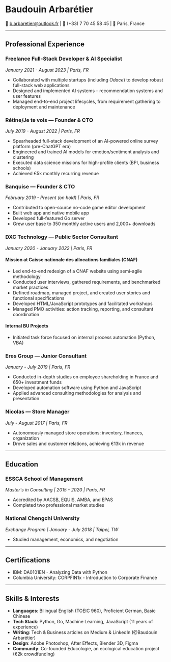 # Baudouin Arbarétier
📧 b.arbaretier@outlook.fr | 📱 (+33) 7 70 45 58 45 | 📍 Paris, France

---

## Professional Experience

### Freelance Full-Stack Developer & AI Specialist
*January 2021 - August 2023 | Paris, FR*

- Collaborated with multiple startups (including *Odace*) to develop robust full-stack web applications
- Designed and implemented AI systems – recommendation systems and user features
- Managed end-to-end project lifecycles, from requirement gathering to deployment and maintenance

### Rétine/Je te vois — Founder & CTO
*July 2019 - August 2022 | Paris, FR*

- Spearheaded full-stack development of an AI-powered online survey platform (pre-ChatGPT era)
- Engineered and trained AI models for emotion/sentiment analysis and clustering
- Executed data science missions for high-profile clients (BPI, business schools)
- Achieved €5k monthly recurring revenue

### Banquise — Founder & CTO
*February 2019 - Present (on hold) | Paris, FR*

-  Contributed to open-source no-code game editor development
- Built web app and native mobile app
- Developed full-featured Go server  
- Grew user base to 350 monthly active users and 2,000+ downloads

### DXC Technology — Public Sector Consultant
*January 2020 - January 2022 | Paris, FR*

#### Mission at Caisse nationale des allocations familiales (CNAF)
- Led end-to-end redesign of a CNAF website using semi-agile methodology
- Conducted user interviews, gathered requirements, and benchmarked market practices
- Defined roadmap, managed project, and created user stories and functional specifications
- Developed HTML/JavaScript prototypes and facilitated workshops
- Managed PMO activities: action tracking, reporting, and consultant coordination

#### Internal BU Projects
- Initiated task force focused on internal process automation (Python, VBA)

### Eres Group — Junior Consultant
*January - July 2019 | Paris, FR*

- Conducted in-depth studies on employee shareholding in France and 650+ investment funds
- Developed automation software using Python and JavaScript
- Applied advanced consulting methodologies for analysis and presentation

### Nicolas — Store Manager
*July - August 2017 | Paris, FR*

- Autonomously managed store operations: inventory, finances, organization
- Drove sales and customer relations, achieving €13k in revenue

---

## Education

### ESSCA School of Management
*Master's in Consulting | 2015 - 2020 | Paris, FR*
- Accredited by AACSB, EQUIS, AMBA, and EPAS
- Completed two professional market studies

### National Chengchi University
*Exchange Program | January - July 2018 | Taipei, TW*
- Studied management, economics, and negotiation

---

## Certifications

- IBM: DA0101EN - Analyzing Data with Python
- Columbia University: CORPFIN1x - Introduction to Corporate Finance

---

## Skills & Interests

- **Languages**: Bilingual English (TOEIC 960), Proficient German, Basic Chinese
- **Tech Stack**: Python, Go, Machine Learning, JavaScript (11 years of experience)
- **Writing**: Tech & Business articles on Medium & LinkedIn (@Baudouin Arbarétier)
- **Design**: Adobe Photoshop, After Effects, Blender 3D, Figma
- **Community**: Co-founded Educologie, an ecological education project (€2k crowdfunding)